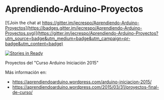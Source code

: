 # Aprendiendo-Arduino-Proyectos

[![Join the chat at https://gitter.im/jecrespo/Aprendiendo-Arduino-Proyectos](https://badges.gitter.im/jecrespo/Aprendiendo-Arduino-Proyectos.svg)](https://gitter.im/jecrespo/Aprendiendo-Arduino-Proyectos?utm_source=badge&utm_medium=badge&utm_campaign=pr-badge&utm_content=badge)

[![Stories in Ready](https://badge.waffle.io/jecrespo/Aprendiendo-Arduino-Proyectos.svg?label=ready&title=Ready)](http://waffle.io/jecrespo/Aprendiendo-Arduino-Proyectos)

Proyectos del "Curso Arduino Iniciación 2015"

Más información en:
- https://aprendiendoarduino.wordpress.com/arduino-iniciacion-2015/
- https://aprendiendoarduino.wordpress.com/2015/03/31/proyectos-final-de-curso/
